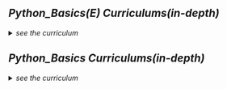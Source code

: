 <i>

## Python_Basics(E) Curriculums(in-depth)

<details>

<summary>see the curriculum</summary>

<br>

<div align="center", class="python">

| No. | Topic | What You will Learn | Difficulty | Quiz Attached | Assignment Attached |
| :--------: | :-----------: | :-----------: | :-----------: | :-----------: | :-----------: |
| Wk1 | Input/Output/Variable | introduction <br> input/output/variable/variable <br> print() practice | ⭐ | ✅ | ✅ <br> 7 Coding Problems |
| Wk2 | String |type()/len()/string <br> intro to function | ⭐ | ✅ | ✅ <br> 5 Coding Problems |
| Wk3 | Math | math operators(+,-,*,/,//,%) <br> assignment operators | ⭐⭐ | ✅ |
| Wk4 | Python Data 1/2 | 4 data types intro <br> type conversions <br> string operators | ⭐⭐ | x |
| Wk5 | Python Data 2/2 | inequalities / bool data type <br> operations practice | ⭐⭐ | ✅ |
| Wk6 | If | if-else / if-elif-else | ⭐⭐ | ✅ |
| Wk7 | List | list naming & indexing / slicing <br> append(), extend() | ⭐⭐ | ✅ |
| Wk8 | Review I + Test I(A,B) | review I <br> Test I A: Multiple-Choice & Short-Answer Questions <br> Test I B: Practice Coding Questions  | ⭐⭐ | Tests | x |
| Wk9 | For 1/2 | string for loop / index() function <br> practicing for loops in strings | ⭐⭐⭐ | x |
| Wk10 | For 2/2 | list for loop / for loop exercises including coding contest problems | ⭐⭐⭐ | ✅ |
| Wk11 | Input() | input() function + types of input() / library using randint() function / exercises including coding contest champion problems | ⭐⭐⭐ | ✅ |
| Wk12~13 | 50 exercises I | coding exercises | ⭐⭐⭐ | 50 exercises | x |
| Wk14 | Functions(Hard) | | ⭐⭐⭐⭐ | |
| Wk15 | If(Hard) | | ⭐⭐⭐⭐ | | 
</div>

  
</details>


## Python_Basics Curriculums(in-depth)

<details>

<summary>see the curriculum</summary>

<br>

  <div align="center", class="python">

| No. | Topic | What You will Learn | Difficulty | Quiz Attached | Assignment Attached |
| :--------: | :-----------: | :-----------: | :-----------: | :-----------: | :-----------: |
| Wk1 | Python Fundamentals 1/3 | introduction <br> data types <br> variable / print() / string manipulation(indexing + slicing) | ⭐ | ✅ |✅ <br> 7 Coding Problems |
| Wk2 | Python Fundamentals 2/3 | operators / assignment operators / operator priority / operations <br> type(), abs(), input(), type conversions | ⭐⭐ | ✅ | ✅ <br> 6 Coding Problems |
| Wk3 | Python Fundamentals 3/3 | f-string / split() / zfill() + more string functions <br> reading documentations practice I <br> bool data type / inequalities | ⭐⭐ | ✅ | ✅ <br> 4 Coding Problems |
| Wk4 | if | if-else / if-elif-else <br> nested if / and & or / pass <br> if statement in one line | ⭐⭐ | ✅ |
| Wk5 | for + list | list / append(), insert(), extend() + more list functions <br> reading documentations practice II <br> for / for - range() | ⭐⭐⭐ | ✅ |
| Wk6 | while + dictionary + tuple | nested for loop <br> dictionary / dictionary operations <br> tuple <br> while loop - break, continue <br> for - enumerate | ⭐⭐⭐ | ✅ |
| Wk7 | function | function definition / 2 types of function <br> function components <br> making functions practice | ⭐⭐⭐ | ✅ |
| Wk8~9 | 100 exercises I | coding exercises | ⭐⭐⭐ | x | |

</div>


  
</details>










</i>

